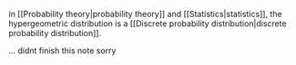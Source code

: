in [[Probability theory|probability theory]] and [[Statistics|statistics]], the hypergeometric distribution is a [[Discrete probability distribution|discrete probability distribution]].

... didnt finish this note sorry